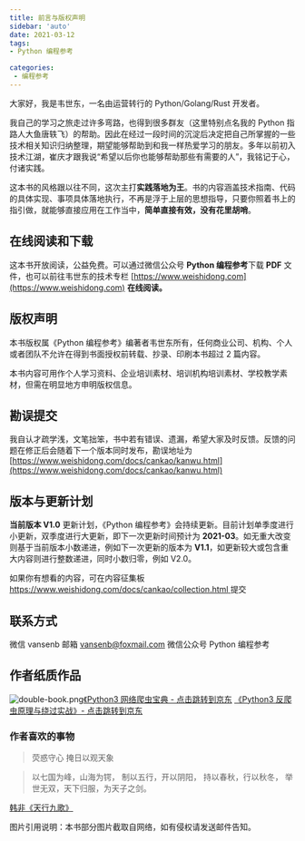 ```yaml
---
title: 前言与版权声明
sidebar: 'auto'
date: 2021-03-12
tags:
- Python 编程参考

categories:
 - 编程参考
---
```


大家好，我是韦世东，一名由运营转行的 Python/Golang/Rust 开发者。


我自己的学习之旅走过许多弯路，也得到很多群友（这里特别点名我的 Python 指路人大鱼唐轶飞）的帮助。因此在经过一段时间的沉淀后决定把自己所掌握的一些技术相关知识归纳整理，期望能够帮助到和我一样热爱学习的朋友。多年以前初入技术江湖，崔庆才跟我说“希望以后你也能够帮助那些有需要的人”，我铭记于心，付诸实践。


这本书的风格跟以往不同，这次主打**实践落地为王**。书的内容涵盖技术指南、代码的具体实现、事项具体落地执行，不再是浮于上层的思想指导，只要你照着书上的指引做，就能够直接应用在工作当中，**简单直接有效，没有花里胡哨**。


## 在线阅读和下载
这本书开放阅读，公益免费。可以通过微信公众号 **Python 编程参考**下载 **PDF** 文件，也可以前往韦世东的技术专栏 [https://www.weishidong.com](https://www.weishidong.com) **在线阅读。**


## 版权声明
本书版权属《Python 编程参考》编著者韦世东所有，任何商业公司、机构、个人或者团队不允许在得到书面授权前转载、抄录、印刷本书超过 2 篇内容。


本书内容可用作个人学习资料、企业培训素材、培训机构培训素材、学校教学素材，但需在明显地方申明版权信息。




## 勘误提交
我自认才疏学浅，文笔拙笨，书中若有错误、遗漏，希望大家及时反馈。反馈的问题在修正后会随着下一个版本同时发布，勘误地址为 [https://www.weishidong.com/docs/cankao/kanwu.html](https://www.weishidong.com/docs/cankao/kanwu.html)




## 版本与更新计划 


**当前版本 V1.0**
更新计划，《Python 编程参考》会持续更新。目前计划单季度进行小更新，双季度进行大更新，即下一次更新时间预计为 **2021-03**。如无重大改变则基于当前版本小数递进，例如下一次更新的版本为 **V1.1**，如更新较大或包含重大内容则进行整数递进，同时小数归零，例如 V2.0。


如果你有想看的内容，可在内容征集板 [https://www.weishidong.com/docs/cankao/collection.html ](https://www.weishidong.com/docs/cankao/)提交




## 联系方式
微信 vansenb
邮箱 vansenb@foxmail.com
微信公众号 Python 编程参考




## 作者纸质作品
![double-book.png](https://img.weishidong.com/double-book.png)[《Python3 网络爬虫宝典 - 点击跳转到京东](https://item.jd.com/12962196.html)
[《Python3 反爬虫原理与绕过实战》- 点击跳转到京东](https://item.jd.com/12794078.html)


### 作者喜欢的事物
> 荧惑守心 掩日以观天象

> 以七国为峰，山海为锷， 制以五行，开以阴阳， 持以春秋，行以秋冬， 举世无双，天下归服，为天子之剑。

[韩非《天行九歌》](http://www.xjent.com/100045/)




图片引用说明：本书部分图片截取自网络，如有侵权请发送邮件告知。

<Vssue :title="$title" />
